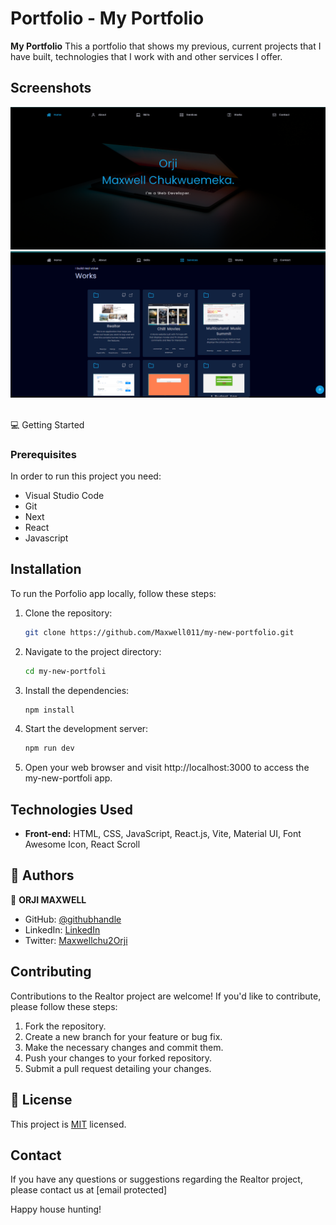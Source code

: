 # Portfolio - My Portfolio

**My Portfolio** This a portfolio that shows my previous, current projects that I have built, technologies that I work with and other services I offer.


## Screenshots
![Project Screenshot](./public/portfolio-1-image.png)
![Project Screenshot](./public/Portfolio-2-%20image.png)

<!-- ## Key Features

- **Home Listings:** Browse through a vast collection of homes available for sale and rent.
- **Search and Filter:** Utilize powerful search and filtering options to find properties based on location, price range, amenities, and more.
- **Property Details:** View detailed information about each property, including description, images, specifications, and contact information for the realtor or owner.
- **Favorites:** Save properties to your favorites list for quick access and comparisons.
- **User Accounts:** Sign up for an account to save preferences, receive personalized recommendations, and manage favorite properties.
- **Map Integration:** Visualize property locations on an interactive map.
- **Contact Realtor:** Easily get in touch with the listing realtor or property owner for inquiries and scheduling viewings. -->

<br/>
💻 Getting Started

### Prerequisites

In order to run this project you need:
- Visual Studio Code
- Git
- Next
- React
- Javascript


## Installation

To run the Porfolio app locally, follow these steps:

1. Clone the repository:

    ```bash
    git clone https://github.com/Maxwell011/my-new-portfolio.git
    ```

2. Navigate to the project directory:

    ```bash
    cd my-new-portfoli
    ```

3. Install the dependencies:

    ```bash
    npm install
    ```

4. Start the development server:

    ```bash
    npm run dev
    ```

5. Open your web browser and visit http://localhost:3000 to access the my-new-portfoli app.

## Technologies Used

- **Front-end:** HTML, CSS, JavaScript, React.js, Vite, Material UI, Font Awesome Icon, React Scroll 

<!-- AUTHORS -->

## 👥 Authors <a name="authors"></a>

👤 **ORJI MAXWELL**

 - GitHub: [@githubhandle](https://github.com/Maxwell011)
- LinkedIn: [LinkedIn](https://www.linkedin.com/in/chukwuemeka-maxwell/)
- Twitter: [Maxwellchu2Orji](https://Maxwellchu2Orji)

## Contributing

Contributions to the Realtor project are welcome! If you'd like to contribute, please follow these steps:

1. Fork the repository.
2. Create a new branch for your feature or bug fix.
3. Make the necessary changes and commit them.
4. Push your changes to your forked repository.
5. Submit a pull request detailing your changes.

<!-- LICENSE -->

## 📝 License <a name="license"></a>

This project is [MIT](./MIT.md) licensed.

## Contact

If you have any questions or suggestions regarding the Realtor project, please contact us at [email protected]

Happy house hunting!

